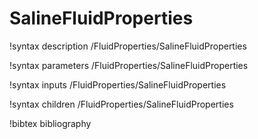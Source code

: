 # SalineFluidProperties

!syntax description /FluidProperties/SalineFluidProperties

!syntax parameters /FluidProperties/SalineFluidProperties

!syntax inputs /FluidProperties/SalineFluidProperties

!syntax children /FluidProperties/SalineFluidProperties

!bibtex bibliography
